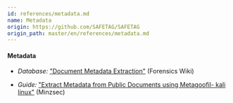 ```yaml
---
id: references/metadata.md
name: Metadata
origin: https://github.com/SAFETAG/SAFETAG
origin_path: master/en/references/metadata.md
---
```


#### Metadata

 * *Database:* ["Document Metadata Extraction"](http://www.forensicswiki.org/wiki/Tools:Document_Metadata_Extraction) (Forensics Wiki)

  * *Guide:* ["Extract Metadata from Public Documents using Metagoofil- kali linux"](http://operatin5.blogspot.com/2014/07/extract-metadata-from-public-documents.html) (Minzsec)


